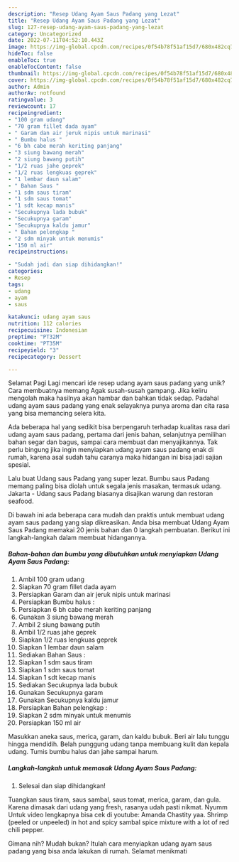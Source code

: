 ```yaml
---
description: "Resep Udang Ayam Saus Padang yang Lezat"
title: "Resep Udang Ayam Saus Padang yang Lezat"
slug: 127-resep-udang-ayam-saus-padang-yang-lezat
category: Uncategorized
date: 2022-07-11T04:52:10.443Z
image: https://img-global.cpcdn.com/recipes/0f54b78f51af15d7/680x482cq70/udang-ayam-saus-padang-foto-resep-utama.jpg
hideToc: false
enableToc: true
enableTocContent: false
thumbnail: https://img-global.cpcdn.com/recipes/0f54b78f51af15d7/680x482cq70/udang-ayam-saus-padang-foto-resep-utama.jpg
cover: https://img-global.cpcdn.com/recipes/0f54b78f51af15d7/680x482cq70/udang-ayam-saus-padang-foto-resep-utama.jpg
author: Admin
authorAv: notfound
ratingvalue: 3
reviewcount: 17
recipeingredient:
- "100 gram udang"
- "70 gram fillet dada ayam"
- " Garam dan air jeruk nipis untuk marinasi"
- " Bumbu halus "
- "6 bh cabe merah keriting panjang"
- "3 siung bawang merah"
- "2 siung bawang putih"
- "1/2 ruas jahe geprek"
- "1/2 ruas lengkuas geprek"
- "1 lembar daun salam"
- " Bahan Saus "
- "1 sdm saus tiram"
- "1 sdm saus tomat"
- "1 sdt kecap manis"
- "Secukupnya lada bubuk"
- "Secukupnya garam"
- "Secukupnya kaldu jamur"
- " Bahan pelengkap "
- "2 sdm minyak untuk menumis"
- "150 ml air"
recipeinstructions:

- "Sudah jadi dan siap dihidangkan!"
categories:
- Resep
tags:
- udang
- ayam
- saus

katakunci: udang ayam saus 
nutrition: 112 calories
recipecuisine: Indonesian
preptime: "PT32M"
cooktime: "PT35M"
recipeyield: "3"
recipecategory: Dessert

---
```



Selamat Pagi Lagi mencari ide resep udang ayam saus padang yang unik? Cara membuatnya memang Agak susah-susah gampang. Jika keliru mengolah maka hasilnya akan hambar dan bahkan tidak sedap. Padahal udang ayam saus padang yang enak selayaknya punya aroma dan cita rasa yang bisa memancing selera kita.


Ada beberapa hal yang sedikit bisa berpengaruh terhadap kualitas rasa dari udang ayam saus padang, pertama dari jenis bahan, selanjutnya pemilihan bahan segar dan bagus, sampai cara membuat dan menyajikannya. Tak perlu bingung jika ingin menyiapkan udang ayam saus padang enak di rumah, karena asal sudah tahu caranya maka hidangan ini bisa jadi sajian spesial.

Lalu buat Udang saus Padang yang super lezat. Bumbu saus Padang memang paling bisa diolah untuk segala jenis masakan, termasuk udang. Jakarta - Udang saus Padang biasanya disajikan warung dan restoran seafood.


Di bawah ini ada beberapa cara mudah dan praktis untuk membuat udang ayam saus padang yang siap dikreasikan. Anda bisa membuat Udang Ayam Saus Padang memakai 20 jenis bahan dan 0 langkah pembuatan. Berikut ini langkah-langkah dalam membuat hidangannya.

<!--inarticleads1-->

##### Bahan-bahan dan bumbu yang dibutuhkan untuk menyiapkan Udang Ayam Saus Padang:

1. Ambil 100 gram udang
1. Siapkan 70 gram fillet dada ayam
1. Persiapkan  Garam dan air jeruk nipis untuk marinasi
1. Persiapkan  Bumbu halus :
1. Persiapkan 6 bh cabe merah keriting panjang
1. Gunakan 3 siung bawang merah
1. Ambil 2 siung bawang putih
1. Ambil 1/2 ruas jahe geprek
1. Siapkan 1/2 ruas lengkuas geprek
1. Siapkan 1 lembar daun salam
1. Sediakan  Bahan Saus :
1. Siapkan 1 sdm saus tiram
1. Siapkan 1 sdm saus tomat
1. Siapkan 1 sdt kecap manis
1. Sediakan Secukupnya lada bubuk
1. Gunakan Secukupnya garam
1. Gunakan Secukupnya kaldu jamur
1. Persiapkan  Bahan pelengkap :
1. Siapkan 2 sdm minyak untuk menumis
1. Persiapkan 150 ml air


Masukkan aneka saus, merica, garam, dan kaldu bubuk. Beri air lalu tunggu hingga mendidih. Belah punggung udang tanpa membuang kulit dan kepala udang. Tumis bumbu halus dan jahe sampai harum. 

<!--inarticleads2-->

##### Langkah-langkah untuk memasak Udang Ayam Saus Padang:


1. Selesai dan siap dihidangkan!

Tuangkan saus tiram, saus sambal, saus tomat, merica, garam, dan gula. Karena dimasak dari udang yang fresh, rasanya udah pasti nikmat. Nyumm Untuk video lengkapnya bisa cek di youtube: Amanda Chastity yaa. Shrimp (peeled or unpeeled) in hot and spicy sambal spice mixture with a lot of red chili pepper. 

Gimana nih? Mudah bukan? Itulah cara menyiapkan udang ayam saus padang yang bisa anda lakukan di rumah. Selamat menikmati

